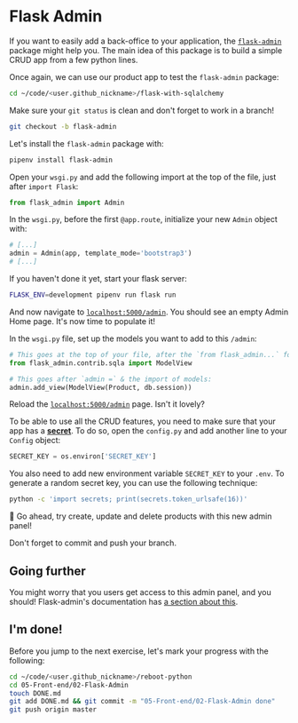 # Flask Admin

If you want to easily add a back-office to your application, the [`flask-admin`](https://flask-admin.readthedocs.io/en/latest/) package might help you. The main idea of this package is to build a simple CRUD app from a few python lines.

Once again, we can use our product app to test the `flask-admin` package:

```bash
cd ~/code/<user.github_nickname>/flask-with-sqlalchemy
```

Make sure your `git status` is clean and don't forget to work in a branch!

```bash
git checkout -b flask-admin
```

Let's install the `flask-admin` package with:

```bash
pipenv install flask-admin
```

Open your `wsgi.py` and add the following import at the top of the file, just after `import Flask`:

```python
from flask_admin import Admin
```

In the `wsgi.py`, before the first `@app.route`, initialize your new `Admin` object with:

```python
# [...]
admin = Admin(app, template_mode='bootstrap3')
# [...]
```

If you haven't done it yet, start your flask server:

```bash
FLASK_ENV=development pipenv run flask run
```

And now navigate to [`localhost:5000/admin`](http://localhost:5000/admin). You should see an empty Admin Home page. It's now time to populate it!

In the `wsgi.py` file, set up the models you want to add to this `/admin`:

```python
# This goes at the top of your file, after the `from flask_admin...` for instance
from flask_admin.contrib.sqla import ModelView

# This goes after `admin =` & the import of models:
admin.add_view(ModelView(Product, db.session))
```

Reload the [`localhost:5000/admin`](http://localhost:5000/admin) page. Isn't it lovely?

To be able to use all the CRUD features, you need to make sure that your app has a [**secret**](https://flask.pocoo.org/docs/1.0/quickstart/?highlight=secret#sessions). To do so, open the `config.py` and add another line to your `Config` object:

```python
SECRET_KEY = os.environ['SECRET_KEY']
```

You also need to add new environment variable `SECRET_KEY` to your `.env`. To generate a random secret key, you can use the following technique:

```bash
python -c 'import secrets; print(secrets.token_urlsafe(16))'
```

:rocket: Go ahead, try create, update and delete products with this new admin panel!

Don't forget to commit and push your branch.

## Going further

You might worry that you users get access to this admin panel, and you should! Flask-admin's documentation has [a section about this](https://flask-admin.readthedocs.io/en/latest/introduction/#authorization-permissions).

## I'm done!

Before you jump to the next exercise, let's mark your progress with the following:

```bash
cd ~/code/<user.github_nickname>/reboot-python
cd 05-Front-end/02-Flask-Admin
touch DONE.md
git add DONE.md && git commit -m "05-Front-end/02-Flask-Admin done"
git push origin master
```
